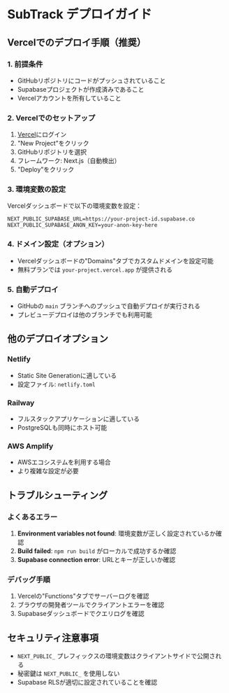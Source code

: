 # SubTrack デプロイガイド

## Vercelでのデプロイ手順（推奨）

### 1. 前提条件
- GitHubリポジトリにコードがプッシュされていること
- Supabaseプロジェクトが作成済みであること
- Vercelアカウントを所有していること

### 2. Vercelでのセットアップ

1. [Vercel](https://vercel.com)にログイン
2. "New Project"をクリック
3. GitHubリポジトリを選択
4. フレームワーク: Next.js（自動検出）
5. "Deploy"をクリック

### 3. 環境変数の設定

Vercelダッシュボードで以下の環境変数を設定：

```
NEXT_PUBLIC_SUPABASE_URL=https://your-project-id.supabase.co
NEXT_PUBLIC_SUPABASE_ANON_KEY=your-anon-key-here
```

### 4. ドメイン設定（オプション）

- Vercelダッシュボードの"Domains"タブでカスタムドメインを設定可能
- 無料プランでは `your-project.vercel.app` が提供される

### 5. 自動デプロイ

- GitHubの `main` ブランチへのプッシュで自動デプロイが実行される
- プレビューデプロイは他のブランチでも利用可能

## 他のデプロイオプション

### Netlify
- Static Site Generationに適している
- 設定ファイル: `netlify.toml`

### Railway
- フルスタックアプリケーションに適している
- PostgreSQLも同時にホスト可能

### AWS Amplify
- AWSエコシステムを利用する場合
- より複雑な設定が必要

## トラブルシューティング

### よくあるエラー
1. **Environment variables not found**: 環境変数が正しく設定されているか確認
2. **Build failed**: `npm run build` がローカルで成功するか確認
3. **Supabase connection error**: URLとキーが正しいか確認

### デバッグ手順
1. Vercelの"Functions"タブでサーバーログを確認
2. ブラウザの開発者ツールでクライアントエラーを確認
3. Supabaseダッシュボードでクエリログを確認

## セキュリティ注意事項

- `NEXT_PUBLIC_` プレフィックスの環境変数はクライアントサイドで公開される
- 秘密鍵は `NEXT_PUBLIC_` を使用しない
- Supabase RLSが適切に設定されていることを確認